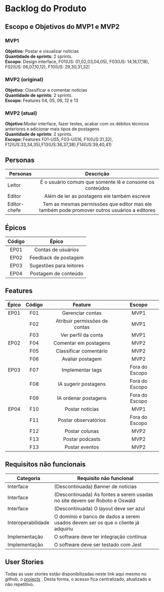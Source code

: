 # Backlog do Produto

## Escopo e Objetivos do MVP1 e MVP2

### MVP1

**Objetivo**: Postar e visualizar notícias</br>
**Quantidade de sprints**: 2 sprints.</br>
**Escopo**: Design interface, F01(US: 01,02,03,04,05), F03(US: 14,16,17,18), F02(US: 06,07,10,12), F10(US: 29,30,31,32)</br>

### MVP2 (original)

**Objetivo**: Classificar e comentar notícias</br>
**Quantidade de sprints**: 2 sprints.</br>
**Escopo**: Features 04, 05, 06, 12 e 13</br>

### MVP2 (atual)

**Objetivo**:Mudar interface, fazer testes, acabar com os débitos técnicos anteriores e adicionar mais tipos de postagens</br>
**Quantidade de sprints**: 2 sprints.</br>
**Escopo**: Features F01-US5, F03-US16, F10(US:31,32), F12(US:33,34,35),F13(US:36,37,38),F14(US:39,40,41)</br>

## Personas

| Personas     |                                           Descrição                                           |
|--------------|:---------------------------------------------------------------------------------------------:|
| Leitor       | É o usuário comum que somente lê e consome os conteúdos                                       |
| Editor       | Além de ler as postagens ele também escreve                                                   |
| Editor-chefe | Tem as mesmas permissões que editor   mas ele também pode promover outros usuários a editores |


## Épicos

| Código 	|          Épico          	|
|:------:	|:-----------------------:	|
|  EP01  	|    Contas de usuários   	|
|  EP02  	|   Feedback de postagem  	|
|  EP03  	| Sugestões para leitores 	|
|  EP04  	|   Postagem de conteúdo  	|

## Features

| Épico 	| Código 	|            Feature            	|     Escopo     	|
|:-----:	|:------:	|:-----------------------------:	|:--------------:	|
|  EP01 	|   F01  	|        Gerenciar contas       	|      MVP1      	|
|       	|   F02  	| Atribuir permissões de contas 	|      MVP1      	|
|       	|   F03  	|      Ver perfil da conta      	|      MVP1      	|
|  EP02 	|   F04  	|     Comentar em postagens     	|      MVP2      	|
|       	|   F05  	|     Classificar comentário    	|      MVP2      	|
|       	|   F06  	|        Avaliar postagem       	|      MVP2      	|
|  EP03 	|   F07  	|        Implementar tags       	| Fora do Escopo 	|
|       	|   F08  	|      IA sugerir postagens     	| Fora do Escopo 	|
|       	|   F09  	|      IA ordenar postagens     	| Fora do Escopo 	|
|  EP04 	|   F10  	|        Postar notícias        	|      MVP1      	|
|       	|   F11  	|      Postar observatórios     	| Fora do Escopo 	|
|       	|   F12  	|         Postar colunas        	|      MVP2      	|
|       	|   F13  	|        Postar podcasts        	|      MVP2      	|
|       	|   F13  	|        Postar eventos          	|      MVP2      	|

## Requisitos não funcionais

| Categoria          | Requisito não funcional                                                          |
|--------------------|----------------------------------------------------------------------------------|
| Interface          | (Descontinuada) Banner de notícias                                               |
| Interface          | (Descontinuada) As fontes a serem usadas no site devem ser Roboto e Oswald       |
| Interface          | (Descontinuada) O layout deve ser azul                                           |
| Interoperabilidade | O domínio e banco de dados a serem usados devem ser os que o cliente já adquiriu |
| Implementação      | O software deve ter integração contínua                                          |
| Implementação      | O software deve ser testado com Jest                                             |


## User Stories

Todas as user stories estão disponibilizadas neste link aqui mesmo no github, o [projects](https://github.com/orgs/mdsreq-fga-unb/projects/5) . Desta forma, o acesso fica centralizado, atualizado e não repetitivo.
